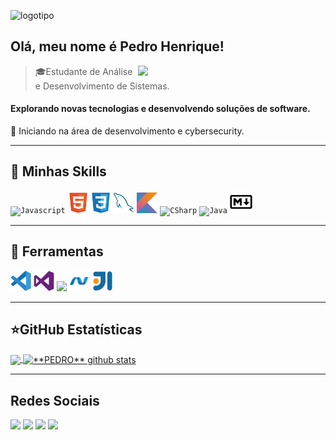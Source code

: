 ![logotipo](https://github.com/pedrohmenezes1/Pedrohmenezes1/blob/master/logotipo.png)

## Olá, meu nome é <strong>Pedro Henrique!</strong>

<img align="right" width="300" src="https://i2.wp.com/allhtaccess.info/wp-content/uploads/2018/03/programming.gif?fit=1281%2C716&ssl=1" />

> 🎓Estudante de Análise e Desenvolvimento de Sistemas.

#### Explorando novas tecnologias e desenvolvendo soluções de software.

🔭 Iniciando na área de desenvolvimento e cybersecurity.

----

## 🚀 Minhas Skills

<code><img height="33" src="https://raw.githubusercontent.com/jmnote/z-icons/master/svg/javascript.svg" alt="Javascript"/></code>
<code><img height="33" src="https://github.com/devicons/devicon/blob/master/icons/html5/html5-original.svg" alt="HTML5"/></code>
<code><img height="33" src="https://github.com/devicons/devicon/blob/master/icons/css3/css3-original.svg" alt="CSS"/></code>
<code><img height="33" src="https://github.com/devicons/devicon/blob/master/icons/mysql/mysql-original.svg" alt="MySQL"/></code>
<code><img height="33" src="https://github.com/devicons/devicon/blob/master/icons/kotlin/kotlin-original.svg" alt="Kotlin"/></code>
<code><img height="33" src="https://raw.githubusercontent.com/jmnote/z-icons/master/svg/csharp.svg" alt="CSharp"/></code>
<code><img height="36" src="https://raw.githubusercontent.com/jmnote/z-icons/master/svg/java.svg" alt="Java"/></code>
<code><img height="36" src="https://github.com/devicons/devicon/blob/master/icons/markdown/markdown-original.svg" alt="Markdown"/></code>

---

## 🚀 Ferramentas

<code><img height="33" src="https://github.com/devicons/devicon/blob/master/icons/vscode/vscode-original.svg"></code>
<code><img height="33" src="https://github.com/devicons/devicon/blob/master/icons/visualstudio/visualstudio-plain.svg"></code>
<code><img height="33" src="https://raw.githubusercontent.com/jmnote/z-icons/master/svg/git.svg"></code>
<code><img height="33" src="https://github.com/devicons/devicon/blob/master/icons/dot-net/dot-net-original.svg"></code>
<code><img height="33" src="https://github.com/devicons/devicon/blob/master/icons/intellij/intellij-original.svg"></code>

---

## ⭐**GitHub Estatísticas**

<a href="https://github.com/iuricode/">
  <img align="center" src="https://github-readme-stats.vercel.app/api/top-langs/?username=pedrohmenezes1&hide=html&layout=compact&theme=highcontrast" />
</a>

<a href="https://github.com/iuricode/">
 <img align="center" src="https://github-readme-stats.vercel.app/api?username=pedrohmenezes1&theme=highcontrast" alt="**PEDRO** github stats"/>
</a>

---

## Redes Sociais

[gmail]: https://mail.google.com/
[linkedin]: https://www.linkedin.com/in/pedro-henrique-de-menezes-34a17a211/
[facebook]: https://www.facebook.com/pedrohenrique.menezes.754/
[instagram]: https://www.instagram.com/pedro.hmenezes/

<p align="left">
  <a href="https://mail.google.com/" alt="Gmail">
  <img src="https://img.shields.io/badge/-Gmail-FF0000?style=flat-square&labelColor=FF0000&logo=gmail&logoColor=white&link=[gmail]" /></a>
  
  <a href="https://www.linkedin.com/in/pedro-henrique-de-menezes-34a17a211/" alt="Linkedin">
  <img src="https://img.shields.io/badge/-Linkedin-0e76a8?style=flat-square&logo=Linkedin&logoColor=white&link=[linkedin]" /></a>

  <a href="https://www.facebook.com/pedrohenrique.menezes.754/" alt="Facebook">
  <img src="https://img.shields.io/badge/-Facebook-3b5998?style=flat-square&labelColor=3b5998&logo=facebook&logoColor=white&link=[facebook]"/></a>

  <a href="https://www.instagram.com/pedro.hmenezes/" alt="Instagram">
  <img src="https://img.shields.io/badge/-Instagram-DF0174?style=flat-square&labelColor=DF0174&logo=instagram&logoColor=white&link=[instagram]"/></a>
</p> 
